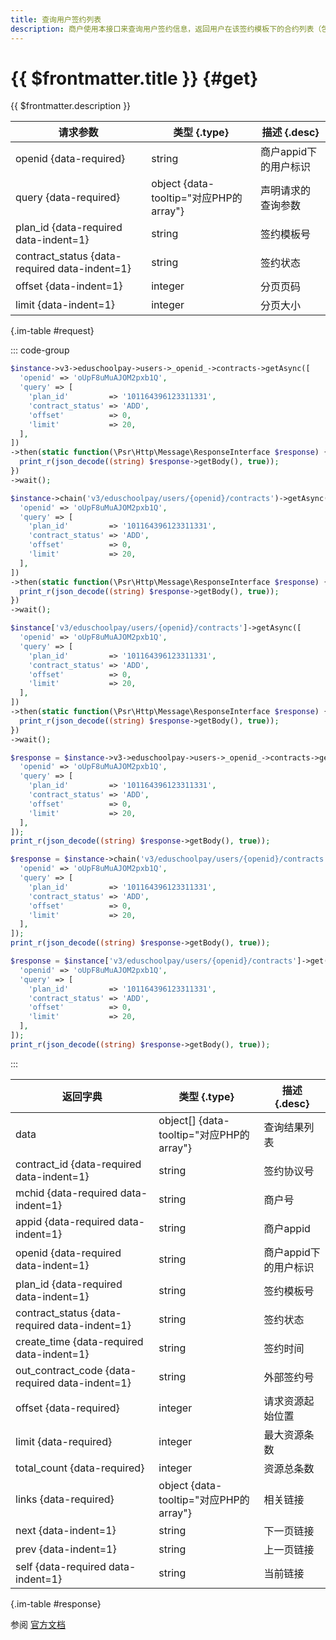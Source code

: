 ```yaml
---
title: 查询用户签约列表
description: 商户使用本接口来查询用户签约信息，返回用户在该签约模板下的合约列表（包括处于「已解约」状态下的合约）；被用户主动删除的合约无法被查询到。结果中「已签约」合约排列于「已解约」合约之前。
---
```


# {{ $frontmatter.title }} {#get}

{{ $frontmatter.description }}

| 请求参数 | 类型 {.type} | 描述 {.desc}
| --- | --- | ---
| openid {data-required} | string | 商户appid下的用户标识
| query {data-required} | object {data-tooltip="对应PHP的array"} | 声明请求的查询参数
| plan_id {data-required data-indent=1} | string | 签约模板号
| contract_status {data-required data-indent=1} | string | 签约状态
| offset {data-indent=1} | integer | 分页页码
| limit {data-indent=1} | integer | 分页大小

{.im-table #request}

::: code-group

```php [异步纯链式]
$instance->v3->eduschoolpay->users->_openid_->contracts->getAsync([
  'openid' => 'oUpF8uMuAJOM2pxb1Q',
  'query' => [
    'plan_id'         => '101164396123311331',
    'contract_status' => 'ADD',
    'offset'          => 0,
    'limit'           => 20,
  ],
])
->then(static function(\Psr\Http\Message\ResponseInterface $response) {
  print_r(json_decode((string) $response->getBody(), true));
})
->wait();
```

```php [异步声明式]
$instance->chain('v3/eduschoolpay/users/{openid}/contracts')->getAsync([
  'openid' => 'oUpF8uMuAJOM2pxb1Q',
  'query' => [
    'plan_id'         => '101164396123311331',
    'contract_status' => 'ADD',
    'offset'          => 0,
    'limit'           => 20,
  ],
])
->then(static function(\Psr\Http\Message\ResponseInterface $response) {
  print_r(json_decode((string) $response->getBody(), true));
})
->wait();
```

```php [异步属性式]
$instance['v3/eduschoolpay/users/{openid}/contracts']->getAsync([
  'openid' => 'oUpF8uMuAJOM2pxb1Q',
  'query' => [
    'plan_id'         => '101164396123311331',
    'contract_status' => 'ADD',
    'offset'          => 0,
    'limit'           => 20,
  ],
])
->then(static function(\Psr\Http\Message\ResponseInterface $response) {
  print_r(json_decode((string) $response->getBody(), true));
})
->wait();
```

```php [同步纯链式]
$response = $instance->v3->eduschoolpay->users->_openid_->contracts->get([
  'openid' => 'oUpF8uMuAJOM2pxb1Q',
  'query' => [
    'plan_id'         => '101164396123311331',
    'contract_status' => 'ADD',
    'offset'          => 0,
    'limit'           => 20,
  ],
]);
print_r(json_decode((string) $response->getBody(), true));
```

```php [同步声明式]
$response = $instance->chain('v3/eduschoolpay/users/{openid}/contracts')->get([
  'openid' => 'oUpF8uMuAJOM2pxb1Q',
  'query' => [
    'plan_id'         => '101164396123311331',
    'contract_status' => 'ADD',
    'offset'          => 0,
    'limit'           => 20,
  ],
]);
print_r(json_decode((string) $response->getBody(), true));
```

```php [同步属性式]
$response = $instance['v3/eduschoolpay/users/{openid}/contracts']->get([
  'openid' => 'oUpF8uMuAJOM2pxb1Q',
  'query' => [
    'plan_id'         => '101164396123311331',
    'contract_status' => 'ADD',
    'offset'          => 0,
    'limit'           => 20,
  ],
]);
print_r(json_decode((string) $response->getBody(), true));
```

:::

| 返回字典 | 类型 {.type} | 描述 {.desc}
| --- | --- | ---
| data | object[] {data-tooltip="对应PHP的array"} | 查询结果列表
| contract_id {data-required data-indent=1} | string | 签约协议号
| mchid {data-required data-indent=1} | string | 商户号
| appid {data-required data-indent=1} | string | 商户appid
| openid {data-required data-indent=1} | string | 商户appid下的用户标识
| plan_id {data-required data-indent=1} | string | 签约模板号
| contract_status {data-required data-indent=1} | string | 签约状态
| create_time {data-required data-indent=1} | string | 签约时间
| out_contract_code {data-required data-indent=1} | string | 外部签约号
| offset {data-required} | integer | 请求资源起始位置
| limit {data-required} | integer | 最大资源条数
| total_count {data-required} | integer | 资源总条数
| links {data-required} | object {data-tooltip="对应PHP的array"} | 相关链接
| next {data-indent=1} | string | 下一页链接
| prev {data-indent=1} | string | 上一页链接
| self {data-required data-indent=1} | string | 当前链接

{.im-table #response}

参阅 [官方文档](https://pay.weixin.qq.com/wiki/doc/apiv3/wxpay/edu/eduschoolpay/chapter3_4.shtml)
